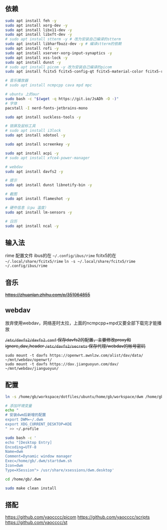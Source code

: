 ## 依赖

``` bash
sudo apt install feh -y
sudo apt install xorg-dev -y
sudo apt install libx11-dev -y
sudo apt install libxft-dev -y
# sudo apt install stterm -y # 改为安装自己编译的stterm
sudo apt install libharfbuzz-dev -y # 编译stterm的依赖
sudo apt install rofi -y
sudo apt install xserver-xorg-input-synaptics -y
sudo apt install xss-lock -y
sudo apt install dunst -y
# sudo apt install picom -y 改为安装自己编译的picom
sudo apt install fcitx5 fcitx5-config-qt fcitx5-material-color fcitx5-rime

# 音乐播放器
# sudo apt install ncmpcpp cava mpd mpc

# ubuntu 上的aur
sudo bash -c "$(wget -q https://git.io/JsADh -O -)"
# 字体
pacstall -I nerd-fonts-jetbrains-mono

sudo apt install suckless-tools -y

# 锁屏及鼠标工具
# sudo apt install i3lock
sudo apt install xdotool -y

sudo apt install screenkey -y

sudo apt install acpi -y
# sudo apt install xfce4-power-manager

# webdav
sudo apt install davfs2 -y

# 提示
sudo apt install dunst libnotify-bin -y

# 截图
sudo apt install flameshot -y

# 硬件信息（cpu 温度）
sudo apt install lm-sensors -y

# 日历
sudo apt install ncal -y
```

## 输入法

rime 配置文件 
ibus的在 `~/.config/ibus/rime`
fcitx5的在 `~/.local/share/fcitx5/rime`
`ln -s ~/.local/share/fcitx5/rime  ~/.config/ibus/rime`

## 音乐

~~https://zhuanlan.zhihu.com/p/351064855~~

## webdav

放弃使用webdav，网络差时太拉，上面的ncmpcpp+mpd又要全部下载完才能播放

~~`/etc/davfs2/davfs2.conf` 保存davfs2的配置，主要修改proxy和ignore_dav_header
`/etc/davfs2/secrets` 保存代理/webdav的帐号密码~~

```shell
sudo mount -t davfs https://openwrt.awnlzw.com/alist/dav/data/ ~/mnt/webdav/openwrt/
sudo mount -t davfs https://dav.jianguoyun.com/dav/ ~/mnt/webdav/jianguoyun/
```

## 配置

```bash
ln -s /home/gb/workspace/dotfiles/ubuntu/home/gb/workspace/dwm /home/gb/.dwm

# 添加环境变量
echo " 
# 安装dwm后新增的配置
export DWM=~/.dwm
export XDG_CURRENT_DESKTOP=KDE
" >> ~/.profile

sudo bash -c '
echo "[Desktop Entry]
Encoding=UTF-8
Name=dwm
Comment=Dynamic window manager
Exec=/home/gb/.dwm/startdwm.sh
Icon=dwm
Type=XSession"> /usr/share/xsessions/dwm.desktop'

cd /home/gb/.dwm

sudo make clean install

```

## 搭配

https://github.com/yaocccc/picom
https://github.com/yaocccc/scripts
https://github.com/yaocccc/st